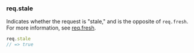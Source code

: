 <h3 id='req.stale'>req.stale</h3>

Indicates whether the request is "stale," and is the opposite of `req.fresh`.
For more information, see [req.fresh](#req.fresh).

~~~js
req.stale
// => true
~~~
